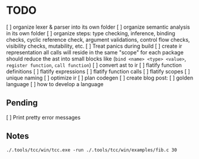 # TODO

[ ] organize lexer & parser into its own folder
[ ] organize semantic analysis in its own folder
  [ ] organize steps: type checking, inference, binding checks, cyclic reference check, argument validations, control flow checks, visibility checks, mutability, etc.
  [ ] Treat panics during build
[ ] create ir representation
  all calls will reside in the same "scope" for each package
  should reduce the ast into small blocks like (`bind <name> <type> <value>`, `register function`, `call function`) 
[ ] convert ast to ir
  [ ] flatify function definitions
  [ ] flatify expressions
  [ ] flatify function calls
  [ ] flatify scopes
  [ ] unique naming
[ ] optimize ir
[ ] plan codegen
[ ] create blog post:
  [ ] golden language
  [ ] how to develop a language







## Pending

[ ] Print pretty error messages



## Notes

```
./.tools/tcc/win/tcc.exe -run ./.tools/tcc/win/examples/fib.c 30
```